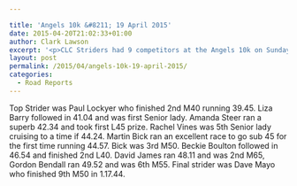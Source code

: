 ```yaml
---

title: 'Angels 10k &#8211; 19 April 2015'
date: 2015-04-20T21:02:33+01:00
author: Clark Lawson
excerpt: '<p>CLC Striders had 9 competitors at the Angels 10k on Sunday 19 April 2015.</p>'
layout: post
permalink: /2015/04/angels-10k-19-april-2015/
categories:
  - Road Reports
---
```

Top Strider was Paul Lockyer who finished 2nd M40 running 39.45. Liza Barry followed in 41.04 and was first Senior lady. Amanda Steer ran a superb 42.34 and took first L45 prize. Rachel Vines was 5th Senior lady cruising to a time if 44.24. Martin Bick ran an excellent race to go sub 45 for the first time running 44.57. Bick was 3rd M50. Beckie Boulton followed in 46.54 and finished 2nd L40. David James ran 48.11 and was 2nd M65, Gordon Bendall ran 49.52 and was 6th M55. Final strider was Dave Mayo who finished 9th M50 in 1.17.44.